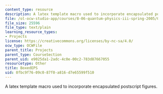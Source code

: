 ```yaml
---
content_type: resource
description: A latex template macro used to incorporate encapsulated postscript figures.
file: /ol-ocw-studio-app/courses/8-06-quantum-physics-iii-spring-2005/0fbc9f7609c087f0a816d7e65599f510_BoxedEPS.tex
file_size: 25596
file_type: text/plain
learning_resource_types:
- Projects
license: https://creativecommons.org/licenses/by-nc-sa/4.0/
ocw_type: OCWFile
parent_title: Projects
parent_type: CourseSection
parent_uid: e9025da1-2adc-4c0e-00c2-783d87667055
resourcetype: Other
title: BoxedEPS
uid: 0fbc9f76-09c0-87f0-a816-d7e65599f510
---
```

A latex template macro used to incorporate encapsulated postscript figures.